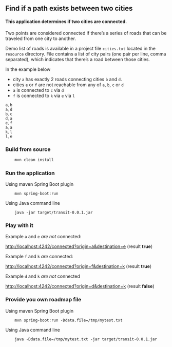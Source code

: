 ## Find if a path exists between two cities
#### This application determines if two cities are connected. 

Two points are considered connected if there’s a series of roads that can be traveled from one city to another.

Demo list of roads is available in a project file `cities.txt` located in the `resource` directory. 
File contains a list of city pairs (one pair per line, comma separated), which indicates that there’s a road between those cities.

In the example below 
* city `a` has exactly 2 roads connecting cities `b` and `d`. 
* cities `e` or `f` are not reachable from any of `a`, `b`, `c` or `d`
* `a` is connected to `c` via `d`
*  `f` is connected to `k` via `e` via `l`
```
a,b  
a,d
b,c
d,a
e,f
a,a
k,l
l,e    
```

### Build from source
```bash
    mvn clean install
```
### Run the application

Using maven Spring Boot plugin 
``` 
    mvn spring-boot:run 
```
Using Java command line 
```
    java -jar target/transit-0.0.1.jar
```

### Play with it

Example `a` and `e` _are not_ connected:

[http://localhost:4242/connected?origin=a&destination=e](http://localhost:4242/connected?origin=a&destination=e) (result **true**)

Example `f` and `k` _are_ connected:

[http://localhost:4242/connected?origin=f&destination=k](http://localhost:4242/connected?origin=f&destination=k) (result **true**)

 
Example `d` and `k` _are not_ connected

[http://localhost:4242/connected?origin=d&destination=k](http://localhost:4242/connected?origin=a&destination=e) (result **false**)

### Provide you own roadmap file

Using maven Spring Boot plugin 
``` 
    mvn spring-boot:run -Ddata.file=/tmp/mytest.txt 
```
Using Java command line 
```
    java -Ddata.file=/tmp/mytest.txt -jar target/transit-0.0.1.jar
   
```
